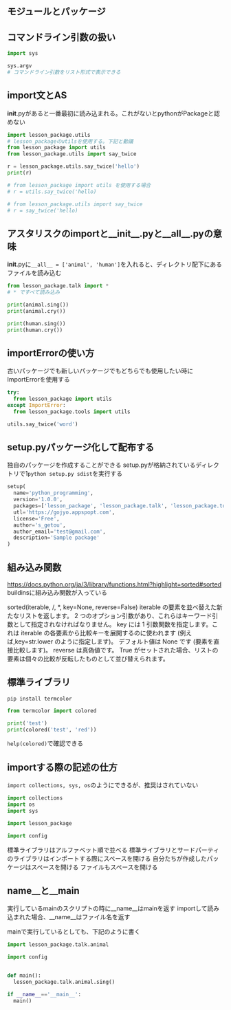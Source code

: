 ## モジュールとパッケージ

## コマンドライン引数の扱い

```py
import sys

sys.argv
# コマンドライン引数をリスト形式で表示できる

```

## import文とAS
__init__.pyがあると一番最初に読み込まれる。これがないとpythonがPackageと認めない

```py
import lesson_package.utils
# lesson_packageのutilsを使用する。下記と動議
from lesson_package import utils
from lesson_package.utils import say_twice

r = lesson_package.utils.say_twice('hello')
print(r)

# from lesson_package import utils を使用する場合
# r = utils.say_twice('hello)

# from lesson_package.utils import say_twice
# r = say_twice('hello)

```

## アスタリスクのimportと__init__.pyと__all__.pyの意味
__init__.pyに`__all__ = ['animal', 'human']`を入れると、ディレクトリ配下にあるファイルを読み込む
```py
from lesson_package.talk import *
# * ですべて読み込み

print(animal.sing())
print(animal.cry())

print(human.sing())
print(human.cry())

```

## importErrorの使い方
古いパッケージでも新しいパッケージでもどちらでも使用したい時にImportErrorを使用する
```py
try:
  from lesson_package import utils
except ImportError:
  from lesson_package.tools import utils

utils.say_twice('word')

```

## setup.pyパッケージ化して配布する
独自のパッケージを作成することができる
setup.pyが格納されているディレクトリで1`python setup.py sdist`を実行する
```py
setup(
  name='python_programming',
  version='1.0.0',
  packages=['lesson_package', 'lesson_package.talk', 'lesson_package.tools'],
  utl='https://gojyo.appspopt.com',
  license='Free',
  author='s_getou',
  author_email='test@gmail.com',
  description='Sample package'
)
```

## 組み込み関数
https://docs.python.org/ja/3/library/functions.html?highlight=sorted#sorted
buildinsに組み込み関数が入っている

sorted(iterable, /, *, key=None, reverse=False)
iterable の要素を並べ替えた新たなリストを返します。
2 つのオプション引数があり、これらはキーワード引数として指定されなければなりません。
key には 1 引数関数を指定します。これは iterable の各要素から比較キーを展開するのに使われます
(例えば,key=str.lower のように指定します)。 デフォルト値は None です (要素を直接比較します)。
reverse は真偽値です。 True がセットされた場合、リストの要素は個々の比較が反転したものとして並び替えられます。


## 標準ライブラリ
`pip install termcolor` 

```py
from termcolor import colored

print('test')
print(colored('test', 'red'))
```
`help(colored)`で確認できる

## importする際の記述の仕方
`import collections, sys, os`のようにできるが、推奨はされていない
```py
import collections
import os
import sys

import lesson_package

import config
```
標準ライブラリはアルファベット順で並べる
標準ライブラリとサードパーティのライブラリはインポートする際にスペースを開ける
自分たちが作成したパッケージはスペースを開ける
ファイルもスペースを開ける

## __name__と__main__
実行しているmainのスクリプトの時に__name__はmainを返す
importして読み込まれた場合、__name__はファイル名を返す

mainで実行しているとしても、下記のように書く
```py
import lesson_package.talk.animal

import config


def main():
  lesson_package.talk.animal.sing()

if __name__=='__main__':
  main()

```